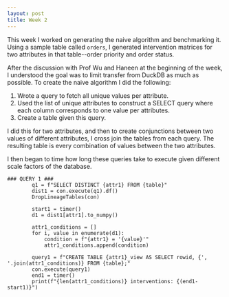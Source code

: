 ```yaml
---
layout: post
title: Week 2
---
```


This week I worked on generating the naive algorithm and benchmarking it. Using a sample table called `orders`, I generated intervention matrices for two attributes in that table--order priority and order status.

After the discussion with Prof Wu and Haneen at the beginning of the week, I understood the goal was to limit transfer from DuckDB as much as possible. To create the naive algorithm I did the following:

1. Wrote a query to fetch all unique values per attribute.
2. Used the list of unique attributes to construct a SELECT query where each column corresponds to one value per attributes.
3. Create a table given this query.

I did this for two attributes, and then to create conjunctions between two values of different attributes, I cross join the tables from each query. The resulting table is every combination of values between the two attributes. 

I then began to time how long these queries take to execute given different scale factors of the database. 

```
### QUERY 1 ###
        q1 = f"SELECT DISTINCT {attr1} FROM {table}"
        dist1 = con.execute(q1).df()
        DropLineageTables(con)
​
        start1 = timer()
        d1 = dist1[attr1].to_numpy()
   
        attr1_conditions = []
        for i, value in enumerate(d1):
            condition = f"{attr1} = '{value}'"
            attr1_conditions.append(condition)
​
        query1 = f"CREATE TABLE {attr1}_view AS SELECT rowid, {', '.join(attr1_conditions)} FROM {table};"
        con.execute(query1)
        end1 = timer()
        print(f"{len(attr1_conditions)} interventions: {(end1-start1)}")
```
